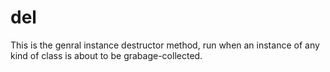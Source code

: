# __del__

This is the genral instance destructor method, run when an instance of any kind of class is about to be grabage-collected.